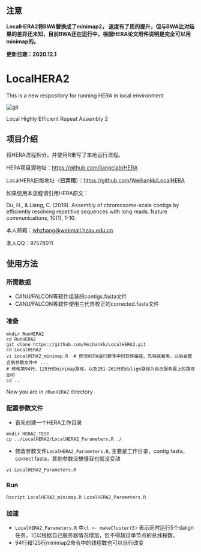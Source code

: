 ## 注意
**LocalHERA2将BWA替换成了minimap2， 速度有了质的提升，但与BWA比对结果的差异还未知，目前BWA还在运行中，根据HERA论文附件说明是完全可以用minimap的。**

**更新日期：2020.12.1**

# LocalHERA2
This is a new respository for running HERA in local environment

![git](https://img.shields.io/badge/HERA-Local-brightgreen) 

Local Highly Efficient Repeat Assembly 2 

## 项目介绍
将HERA流程拆分，并使用R重写了本地运行流程。

HERA项目源地址：https://github.com/liangclab/HERA

LocalHERA旧版地址（**已弃用**）：https://github.com/Weihankk/LocalHERA

如果使用本流程请引用HERA原文：

Du, H., & Liang, C. (2019). Assembly of chromosome-scale contigs by efficiently resolving repetitive sequences with long reads. Nature communications, 10(1), 1-10.

本人邮箱：whzhang@webmail.hzau.edu.cn

本人QQ：97578011


## 使用方法
### 所需数据
- CANU/FALCON等软件组装的contigs.fasta文件
- CANU/FALCON等软件使用三代自校正的corrected.fasta文件

### 准备
```
mkdir RunHERA2
cd RunHERA2
git clone https://github.com/Weihankk/LocalHERA2.git
cd LocalHERA2
vi LocalHERA2_minimap.R  # 修改HERA运行脚本中的软件路径，先将就着用，以后会整合到参数文件中 ...
# 修改第94行、125行的minimap路径，以及251-261行的dalign路径为自己服务器上的路径即可
cd ..
```
Now you are in `/RunHERA2` directory

### 配置参数文件
- 首先创建一个HERA工作目录
```
mkdir HERA2_TEST
cp ../LocalHERA2/LocalHERA2_Parameters.R ./
```
- 修改参数文件`LocalHERA2_Parameters.R`, 主要是工作目录，contig fasta， correct fasta，其他参数没搞懂我也就没变动
```
vi LocalHERA2_Parameters.R
```

### Run
```
Rscript LocalHERA2_minimap.R LocalHERA2_Parameters.R
```

### 加速
- `LocalHERA2_Parameters.R` 中`cl <- makeCluster(5)` 表示同时运行5个dalign任务，可以根据自己服务器情况增加，但不得超过单节点的总线程数。
-  94行和125行minimap2命令中的线程数也可以自行改变


